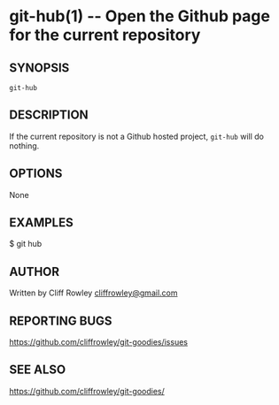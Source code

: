 git-hub(1) -- Open the Github page for the current repository
=============================================================

## SYNOPSIS

`git-hub`

## DESCRIPTION

If the current repository is not a Github hosted project, `git-hub` will do nothing.

## OPTIONS

  None

## EXAMPLES

  $ git hub

## AUTHOR

Written by Cliff Rowley <cliffrowley@gmail.com>

## REPORTING BUGS

<https://github.com/cliffrowley/git-goodies/issues>

## SEE ALSO

<https://github.com/cliffrowley/git-goodies/>